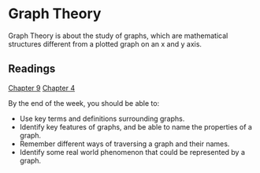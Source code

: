 # Graph Theory

Graph Theory is about the study of graphs, which are mathematical structures different from a plotted graph on an x and y axis.

## Readings

[Chapter 9](https://discretemath.org/ads/s-graphs-introduction.html)
[Chapter 4](https://discrete.openmathbooks.org/dmoi3/ch_graphtheory.html)

By the end of the week, you should be able to:

- Use key terms and definitions surrounding graphs.
- Identify key features of graphs, and be able to name the properties of a graph.
- Remember different ways of traversing a graph and their names.
- Identify some real world phenomenon that could be represented by a graph.